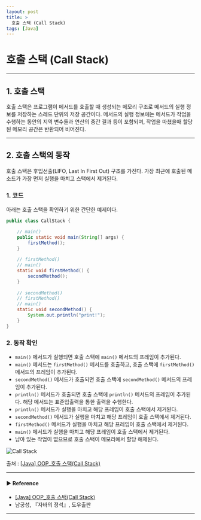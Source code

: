 ```yaml
---
layout: post
title: >
  호출 스택 (Call Stack)
tags: [Java]
---
```


# 호출 스택 (Call Stack)

---

## 1. 호출 스택
호출 스택은 프로그램이 메서드를 호출할 때 생성되는 메모리 구조로 메서드의 실행 정보를 저장하는 스레드 단위의 저장 공간이다. 
메서드의 실행 정보에는 메서드가 작업을 수행하는 동안의 지역 변수들과 연산의 중간 결과 등이 포함되며, 작업을 마쳤을때 할당된 메모리 공간은 반환되어 비어진다.

---

## 2. 호출 스택의 동작
호출 스택은 후입선출(LIFO, Last In First Out) 구조를 가진다. 가장 최근에 호출된 메소드가 가장 먼저 실행을 마치고 스택에서 제거된다.

### 1. 코드
아래는 호출 스택을 확인하기 위한 간단한 예제이다.
```java
public class CallStack {

    // main()
    public static void main(String[] args) {
        firstMethod();
    }
    
    // firstMethod()
    // main()
    static void firstMethod() {
        secondMethod();
    }
    
    // secondMethod()
    // firstMethod()
    // main()
    static void secondMethod() { 
        System.out.println("print!");
    }
}
```

### 2. 동작 확인
- `main()` 메서드가 실행되면 호출 스택에 `main()` 메서드의 프레임이 추가된다. 
- `main()` 메서드는 `firstMethod()` 메서드를 호출하고, 호출 스택에 `firstMethod()` 메서드의 프레임이 추가된다. 
- `secondMethod()` 메서드가 호출되면 호출 스택에 `secondMethod()` 메서드의 프레임이 추가된다.
- `println()` 메서드가 호출되면 호출 스택에 `println()` 메서드의 프레임이 추가된다. 해당 메서드는 표준입출력을 통한 출력을 수행한다.
- `println()` 메서드가 실행을 마치고 해당 프레임이 호출 스택에서 제거된다.
- `secondMethod()` 메서드가 실행을 마치고 해당 프레임이 호출 스택에서 제거된다.
- `firstMethod()` 메서드가 실행을 마치고 해당 프레임이 호출 스택에서 제거된다.
- `main()` 메서드가 실행을 마치고 해당 프레임이 호출 스택에서 제거된다.
- 남아 있는 작업이 없으므로 호출 스택이 메모리에서 할당 해제된다.

![Call Stack](https://drive.google.com/uc?export=view&id=1csiR7fODAzKQt6SEAUEfKqEAjRuHw9bW )

출처 : [[Java] OOP_호출 스택(Call Stack)](https://velog.io/@jeong11/Java-OOP-callstack)

---
#### ▶ Reference
- [[Java] OOP_호출 스택(Call Stack)](https://velog.io/@jeong11/Java-OOP-callstack)
- 남궁성, 『자바의 정석』, 도우출판

---